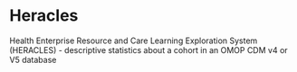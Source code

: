 # Heracles
Health Enterprise Resource and Care Learning Exploration System (HERACLES) - descriptive statistics about a cohort in an OMOP CDM v4 or V5 database
